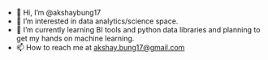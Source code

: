 - 👋 Hi, I’m @akshaybung17
- 👀 I’m interested in data analytics/science space.
- 🌱 I’m currently learning BI tools and python data libraries and planning to get my hands on machine learning.
- 📫 How to reach me at akshay.bung17@gmail.com

<!---
akshaybung17/akshaybung17 is a ✨ special ✨ repository because its `README.md` (this file) appears on your GitHub profile.
You can click the Preview link to take a look at your changes.
--->
